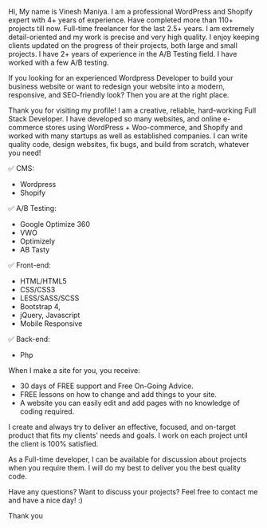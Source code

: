 Hi, My name is Vinesh Maniya. I am a professional WordPress and Shopify expert with 4+ years of experience. Have completed more than 110+ projects till now. Full-time freelancer for the last 2.5+ years. I am extremely detail-oriented and my work is precise and very high quality. I enjoy keeping clients updated on the progress of their projects, both large and small projects. I have 2+ years of experience in the A/B Testing field. I have worked with a few A/B testing.

If you looking for an experienced Wordpress Developer to build your business website or want to redesign your website into a modern, responsive, and SEO-friendly look? Then you are at the right place.

Thank you for visiting my profile! I am a creative, reliable, hard-working Full Stack Developer. I have developed so many websites, and online e-commerce stores using WordPress + Woo-commerce, and Shopify and worked with many startups as well as established companies. I can write quality code, design websites, fix bugs, and build from scratch, whatever you need!

✅ CMS:
- Wordpress
- Shopify

✅ A/B Testing:
- Google Optimize 360
- VWO
- Optimizely
- AB Tasty

✅ Front-end:
- HTML/HTML5
- CSS/CSS3
- LESS/SASS/SCSS
- Bootstrap 4,
- jQuery, Javascript
- Mobile Responsive

✅ Back-end:
- Php

When I make a site for you, you receive:
- 30 days of FREE support and Free On-Going Advice.
- FREE lessons on how to change and add things to your site.
- A website you can easily edit and add pages with no knowledge of coding required.

I create and always try to deliver an effective, focused, and on-target product that fits my clients' needs and goals. I work on each project until the client is 100% satisfied.

As a Full-time developer, I can be available for discussion about projects when you require them. I will do my best to deliver you the best quality code.

Have any questions? Want to discuss your projects?
Feel free to contact me and have a nice day! :)

Thank you
